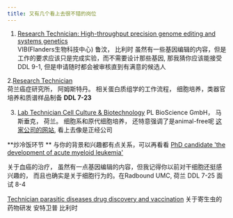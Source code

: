 ```yaml
---
title: 又有几个看上去很不错的岗位
---
```

1. [Research Technician: High-throughput precision genome editing and systems genetics](https://jobs.vib.be/j/117186/research-technician-high-throughput-precision-genome-editing-and-systems-genetics)  
   VIB(Flanders生物科技中心) 鲁汶， 比利时  虽然有一些基因编辑的内容，但是工作的要求应该只是完成实验，而不需要设计那些基因, 那我猜你应该能接受 DDL 9-1, 但是申请随时都会被审核直到有满意的候选人
   
2.[Research Technician](https://www.werkenbijavl.nl/vacatures/research-technician/)  
荷兰癌症研究所， 阿姆斯特丹。 相关蛋白质组学的工作流程， 细胞培养，类器官培养和质谱样品制备 **DDL 7-23**  

3. [Lab Technician Cell Culture & Biotechnology](https://www.linkedin.com/jobs/view/4265157173/?alternateChannel=search&eBP=CwEAAAGYCEy0Cbco_Q1f5iwXZrgRLzgMAtgbbAHjRpKSddqLEjFxdCerXk8LrZ2_l0Fl2GlbyB5wfqV8fLNkS3QrMpTbDWaIBeWXJ4TOQh_EcdBFoM7qZ29lJ-bgYkdfaXvoJTx3OVQs-GqrrR4zdsUs5nXGXy0TbmEWRBQIhxGCGDJGqEIZcLuDhKTL5CPI1p8xVqSvMq567_odtu5XsVytARbHtKT8mk5eogTY-NVBd1Xie1Lh1LouwwU8FurZU_7y2XoQblLdiDbZhLotCtaG_g2lkXjMgs70823ps6nZIYlEeZ0HmYE2W8Oae0WbV_wdicEULcWMc2ZEy2FdDVDiC4_ANUEBbaBmSWlwbGulkqrrsOzKCPHbdU_f4Irc-rdFWSltzmeCw7vNVHeyjgXAD8N-LW_cNz8V8bhkxghXenxDdvMrAS_wQUPUX-dJXgIu2dUjjJqr9wbVLHAwSQ&refId=CzPFYyf8geE9g68p%2FMMwFg%3D%3D&trackingId=4NXm1Plnt%2FpJLJgxwd3VbA%3D%3D)
   PL BioScience GmbH， 马斯垂克， 荷兰。 细胞系和原代细胞培养， 还特意强调了是animal-free呢   [这家公司的网站](https://www.pl-bioscience.com/), 看上去像是正经公司
   
**炒冷饭环节 **  与你的背景和兴趣都有点关系，可以再看看
[PhD candidate 'the development of acute myeloid leukemia'](https://www.radboudumc.nl/en/vacancies/157521-phd-candidate-the-development-of-acute-myeloid-leukemia)

关于血癌的治疗， 虽然有一点基因编辑的内容，但我记得你以前对干细胞还挺感兴趣的， 而且也确实是关于细胞行为的。在Radbound UMC, 荷兰 DDL 7-25   面试 8-4

[Technician parasitic diseases drug discovery and vaccination](https://www.uantwerpen.be/nl/jobs/vacatures/atp/?q=4062&descr=laboratory-technician)
关于寄生虫的药物研发
安特卫普 比利时  
